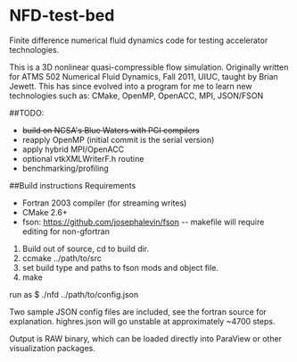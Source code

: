 # NFD-test-bed
Finite difference numerical fluid dynamics code for testing accelerator technologies.

This is a 3D nonlinear quasi-compressible flow simulation. Originally written for ATMS 502 Numerical Fluid Dynamics, Fall 2011, UIUC, taught by Brian Jewett. This has since evolved into a program for me to learn new technologies such as: CMake, OpenMP, OpenACC, MPI, JSON/FSON

##TODO:
- ~~build on NCSA's Blue Waters with PGI compilers~~
- reapply OpenMP (initial commit is the serial version)
- apply hybrid MPI/OpenACC
- optional vtkXMLWriterF.h routine
- benchmarking/profiling

##Build instructions
Requirements 
- Fortran 2003 compiler (for streaming writes)
- CMake 2.6+
- fson: https://github.com/josephalevin/fson -- makefile will require editing for non-gfortran

1. Build out of source, cd to build dir.
2. ccmake ../path/to/src
3. set build type and paths to fson mods and object file.
4. make

run as $ ./nfd ../path/to/config.json

Two sample JSON config files are included, see the fortran source for explanation. highres.json will go unstable at approximately ~4700 steps.

Output is RAW binary, which can be loaded directly into ParaView or other visualization packages.
